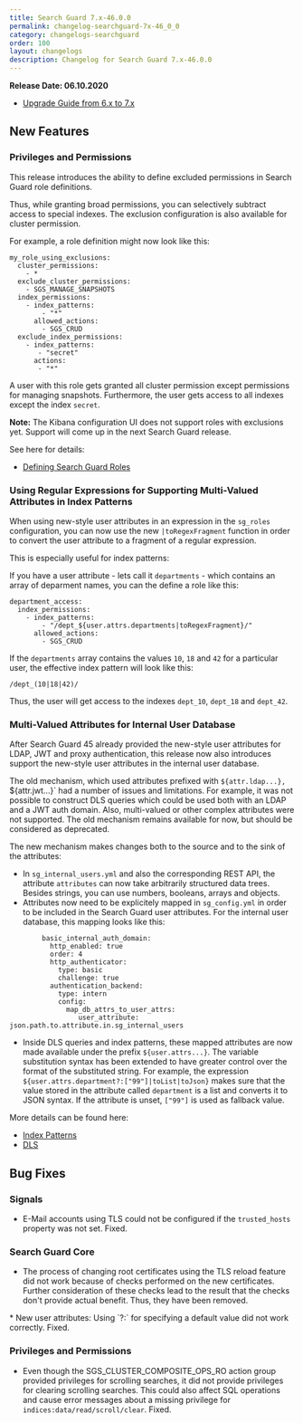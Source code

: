 ```yaml
---
title: Search Guard 7.x-46.0.0
permalink: changelog-searchguard-7x-46_0_0
category: changelogs-searchguard
order: 100
layout: changelogs
description: Changelog for Search Guard 7.x-46.0.0	
---
```


<!--- Copyright 2020 floragunn GmbH -->

**Release Date: 06.10.2020**

* [Upgrade Guide from 6.x to 7.x](../_docs_installation/installation_upgrading_6_7.md)

## New Features



### Privileges and Permissions

This release introduces the ability to define excluded permissions in Search Guard role definitions. 

Thus, while granting broad permissions, you can selectively subtract access to special indexes. The exclusion configuration is also available for cluster permission.

For example, a role definition might now look like this:

```
my_role_using_exclusions:
  cluster_permissions:
    - *
  exclude_cluster_permissions:
    - SGS_MANAGE_SNAPSHOTS
  index_permissions:
    - index_patterns:
        - "*"
      allowed_actions:
        - SGS_CRUD
  exclude_index_permissions:
    - index_patterns:
       - "secret"
      actions: 
       - "*"
```

A user with this role gets granted all cluster permission except permissions for managing snapshots. Furthermore, the user gets access to all indexes except the index `secret`. 

**Note:** The Kibana configuration UI does not support roles with exclusions yet. Support will come up in the next Search Guard release.

See here for details:

- [Defining Search Guard Roles](../_docs_roles_permissions/configuration_roles_permissions.md)

### Using Regular Expressions for Supporting Multi-Valued Attributes in Index Patterns

When using new-style user attributes in an expression in the `sg_roles` configuration, you can now use the new `|toRegexFragment` function in order to convert the user attribute to a fragment of a regular expression.

This is especially useful for index patterns:

If you have a user attribute - lets call it `departments` - which contains an array of deparment names, you can the define a role like this:

```
department_access:
  index_permissions:
    - index_patterns:
        - "/dept_${user.attrs.departments|toRegexFragment}/"
      allowed_actions:
        - SGS_CRUD
```

If the `departments` array contains the values `10`, `18` and `42` for a particular user, the effective index pattern will look like this:

```
/dept_(10|18|42)/
```

Thus, the user will get access to the indexes `dept_10`, `dept_18` and `dept_42`. 

### Multi-Valued Attributes for Internal User Database

After Search Guard 45 already provided the new-style user attributes for LDAP, JWT and proxy authentication, this release now also introduces support the new-style user attributes in the internal user database.

The old mechanism, which used attributes prefixed with `${attr.ldap...}, `${attr.jwt...}` had a number of issues and limitations. For example, it was not possible to construct DLS queries which could be used both with an LDAP and a JWT auth domain. Also, multi-valued or other complex attributes were not supported. The old mechanism remains available for now, but should be considered as deprecated.

The new mechanism makes changes both to the source and to the sink of the attributes:

- In `sg_internal_users.yml` and also the corresponding REST API, the attribute `attributes` can now take arbitrarily structured data trees. Besides strings, you can use numbers, booleans, arrays and objects. 
- Attributes now need to be explicitely mapped in `sg_config.yml` in order to be included in the Search Guard user attributes. For the internal user database, this mapping looks like this:
```
        basic_internal_auth_domain: 
          http_enabled: true
          order: 4
          http_authenticator:
            type: basic
            challenge: true
          authentication_backend:
            type: intern
            config: 
              map_db_attrs_to_user_attrs:
                 user_attribute: json.path.to.attribute.in.sg_internal_users  
```

- Inside DLS queries and index patterns, these mapped attributes are now made available under the prefix `${user.attrs...}`. The variable substitution syntax has been extended to have greater control over the format of the substituted string. For example, the expression `${user.attrs.department?:["99"]|toList|toJson}` makes sure that the value stored in the attribute called `department` is a list and converts it to JSON syntax. If the attribute is unset, `["99"]` is used as fallback value.

More details can be found here:

- [Index Patterns](https://docs.search-guard.com/latest/roles-permissions)
- [DLS](https://docs.search-guard.com/latest/document-level-security)



## Bug Fixes



### Signals

* E-Mail accounts using TLS could not be configured if the `trusted_hosts` property was not set. Fixed.
<p />


### Search Guard Core

* The process of changing root certificates using the TLS reload feature did not work because of checks performed on the new certificates. Further consideration of these checks lead to the result that the checks don't provide actual benefit. Thus, they have been removed.
<p />
* New user attributes: Using `?:` for specifying a default value did not work correctly. Fixed.
<p />


### Privileges and Permissions

* Even though the  SGS_CLUSTER_COMPOSITE_OPS_RO action group provided privileges for scrolling searches, it did not provide privileges for clearing scrolling searches. This could also affect SQL operations and cause error messages about a missing privilege for `indices:data/read/scroll/clear`. Fixed.
<p />


